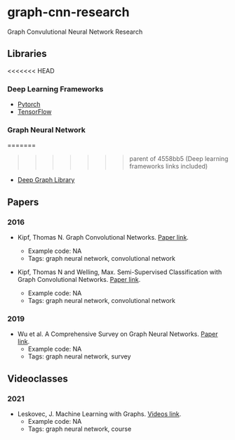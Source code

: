 # graph-cnn-research
Graph Convulutional Neural Network Research


## Libraries 
<<<<<<< HEAD

### Deep Learning Frameworks
* [Pytorch](https://pytorch.org/)
* [TensorFlow](https://www.tensorflow.org/)

### Graph Neural Network
=======
>>>>>>> parent of 4558bb5 (Deep learning frameworks links included)
* [Deep Graph Library](https://www.dgl.ai/) 

## Papers

### 2016 
- <a name="gcnn"></a>Kipf, Thomas N. Graph Convolutional Networks. [Paper link](http://tkipf.github.io/graph-convolutional-networks/). 
    - Example code: NA
    - Tags: graph neural network, convolutional network 


- <a name="semi-gcnn"></a> Kipf, Thomas N and Welling, Max. Semi-Supervised Classification with Graph Convolutional Networks. [Paper link](https://arxiv.org/abs/1609.02907). 
    - Example code: NA
    - Tags: graph neural network, convolutional network 

### 2019

- <a name="eeg-gcnn"></a> Wu et al. A Comprehensive Survey on Graph Neural Networks. [Paper link](https://arxiv.org/pdf/1901.00596). 
    - Example code: NA
    - Tags: graph neural network, survey 

## Videoclasses

### 2021
- <a name="cs224w"></a> Leskovec, J. Machine Learning with Graphs. [Videos link](https://www.youtube.com/watch?v=JAB_plj2rbA&list=PLoROMvodv4rPLKxIpqhjhPgdQy7imNkDn). 
    - Example code: NA
    - Tags: graph neural network, course 


